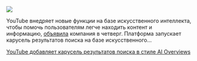 <!--2025-06-28 11:00:40-->
<div class="yb">
  <div class="rss habr"><img src="https://habrastorage.org/getpro/habr/upload_files/6bb/eda/214/6bbeda214c6d7fa2ba531ce2516ef3de.png" /><p>YouTube внедряет новые функции на базе искусственного интеллекта, чтобы помочь пользователям легче находить контент и информацию,&nbsp;<a href="https://blog.youtube/news-and-events/new-youtube-ai-tools-summer-2025/" rel="noopener noreferrer nofollow">объявила</a>&nbsp;компания в четверг.&nbsp;Платформа запускает карусель результатов поиска на базе искусственного... <p class="titl"><a href="https://habr.com/ru/companies/bothub/news/922850/?utm_source=habrahabr&utm_medium=rss&utm_campaign=922850">YouTube добавляет карусель результатов поиска в стиле AI Overviews</a></p></div>
</div>
